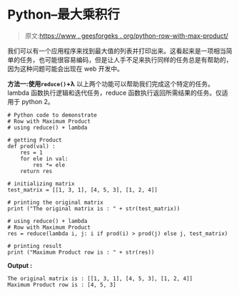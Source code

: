 # Python–最大乘积行

> 原文:[https://www . geesforgeks . org/python-row-with-max-product/](https://www.geeksforgeeks.org/python-row-with-maximum-product/)

我们可以有一个应用程序来找到最大值的列表并打印出来。这看起来是一项相当简单的任务，也可能很容易编码，但是让人手不足来执行同样的任务总是有帮助的，因为这种问题可能会出现在 web 开发中。

**方法一:使用`reduce()`+λ**
以上两个功能可以帮助我们完成这个特定的任务。lambda 函数执行逻辑和迭代任务，reduce 函数执行返回所需结果的任务。仅适用于 python 2。

```
# Python code to demonstrate
# Row with Maximum Product
# using reduce() + lambda

# getting Product
def prod(val) :
    res = 1 
    for ele in val:
        res *= ele
    return res 

# initializing matrix 
test_matrix = [[1, 3, 1], [4, 5, 3], [1, 2, 4]]

# printing the original matrix
print ("The original matrix is : " + str(test_matrix))

# using reduce() + lambda
# Row with Maximum Product
res = reduce(lambda i, j: i if prod(i) > prod(j) else j, test_matrix)

# printing result
print ("Maximum Product row is : " + str(res))
```

**Output :**

```
The original matrix is : [[1, 3, 1], [4, 5, 3], [1, 2, 4]]
Maximum Product row is : [4, 5, 3]

```